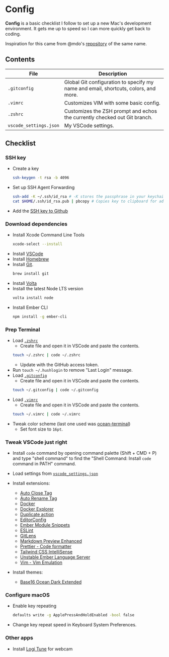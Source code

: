 # Config

**Config** is a basic checklist I follow to set up a new Mac's development environment. It gets me up to speed so I can more quickly get back to coding.

Inspiration for this came from @mdo's [repository](https://github.com/mdo/config) of the same name.

## Contents

| File                   | Description                                                                         |
| ---------------------- | ----------------------------------------------------------------------------------- |
| `.gitconfig`           | Global Git configuration to specify my name and email, shortcuts, colors, and more. |
| `.vimrc`               | Customizes VIM with some basic config.                                              |
| `.zshrc`               | Customizes the ZSH prompt and echos the currently checked out Git branch.           |
| `vscode_settings.json` | My VSCode settings.                                                                 |

## Checklist

### SSH key

- Create a key

  ```sh
  ssh-keygen -t rsa -b 4096
  ```

- Set up SSH Agent Forwarding

  ```sh
  ssh-add -K ~/.ssh/id_rsa # -K stores the passphrase in your keychain
  cat $HOME/.ssh/id_rsa.pub | pbcopy # Copies key to clipboard for adding to Github
  ```

- Add the [SSH key to Github](https://github.com/settings/keys)

### Download dependencies

- Install Xcode Command Line Tools
  ```sh
  xcode-select --install
  ```
- Install [VSCode](https://code.visualstudio.com/)
- Install [Homebrew](https://brew.sh)
- Install [Git](https://git-scm.com/download/mac).
  ```s
  brew install git
  ```
- Install [Volta](https://volta.sh/)
- Install the latest Node LTS version
  ```sh
  volta install node
  ```
- Install Ember CLI
  ```sh
  npm install -g ember-cli
  ```

### Prep Terminal

- Load [`.zshrc`](.zshrc)
  - Create file and open it in VSCode and paste the contents.
  ```sh
  touch ~/.zshrc | code ~/.zshrc
  ```
  - Update with the GitHub access token.
- Run `touch ~/.hushlogin` to remove "Last Login" message.
- Load [`.gitconfig`](.gitconfig)
  - Create file and open it in VSCode and paste the contents.
  ```sh
  touch ~/.gitconfig | code ~/.gitconfig
  ```
- Load [`.vimrc`](.vimrc)
  - Create file and open it in VSCode and paste the contents.
  ```sh
  touch ~/.vimrc | code ~/.vimrc
  ```
- Tweak color scheme (last one used was [ocean-terminal](https://github.com/mdo/ocean-terminal))
  - Set font size to `16pt`.

### Tweak VSCode just right

- Install `code` command by opening command palette (Shift + CMD + P) and type "shell command" to find the "Shell Command: Install `code` command in PATH" command.
- Load settings from [`vscode_settings.json`](vscode_settings.json)
- Install extensions:

  - [Auto Close Tag](https://marketplace.visualstudio.com/items?itemName=formulahendry.auto-close-tag)
  - [Auto Rename Tag](https://marketplace.visualstudio.com/items?itemName=formulahendry.auto-rename-tag)
  - [Docker](https://marketplace.visualstudio.com/items?itemName=PeterJausovec.vscode-docker)
  - [Docker Explorer](https://marketplace.visualstudio.com/items?itemName=formulahendry.docker-explorer)
  - [Duplicate action](https://marketplace.visualstudio.com/items?itemName=mrmlnc.vscode-duplicate)
  - [EditorConfig](https://marketplace.visualstudio.com/items?itemName=EditorConfig.EditorConfig)
  - [Ember Module Snippets](https://marketplace.visualstudio.com/items?itemName=candidmetrics.ember-module-snippets)
  - [ESLint](https://marketplace.visualstudio.com/items?itemName=dbaeumer.vscode-eslint)
  - [GitLens](https://marketplace.visualstudio.com/items?itemName=eamodio.gitlens)
  - [Markdown Preview Enhanced](https://marketplace.visualstudio.com/items?itemName=shd101wyy.markdown-preview-enhanced)
  - [Prettier - Code formatter](https://marketplace.visualstudio.com/items?itemName=esbenp.prettier-vscode)
  - [Tailwind CSS IntelliSense](https://marketplace.visualstudio.com/items?itemName=bradlc.vscode-tailwindcss)
  - [Unstable Ember Language Server](https://marketplace.visualstudio.com/items?itemName=lifeart.vscode-ember-unstable)
  - [Vim - Vim Emulation](https://marketplace.visualstudio.com/items?itemName=vscodevim.vim)

- Install themes:
  - [Base16 Ocean Dark Extended](https://marketplace.visualstudio.com/items?itemName=kleber-swf.ocean-dark-extended)

### Configure macOS

- Enable key repeating
  ```sh
  defaults write -g ApplePressAndHoldEnabled -bool false
  ```
- Change key repeat speed in Keyboard System Preferences.

### Other apps

- Install [Logi Tune](https://www.logitech.com/en-us/video-collaboration/software/logi-tune-software.html) for webcam
